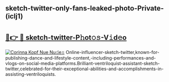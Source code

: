 ## sketch-twitter-only-fans​-leaked-photo​-Private-(iclj1)


# <h2><a href="https://mediaupload.pro?title=sketch-twitter&ref=git">🔗👉 🔴 sketch-twitter-P𝚑ot𝚘𝚜-V𝚒d𝚎o</a></h2>

[![Corinna Kopf Nue Nu𝚍e𝚜](https://i.imgur.com/0qMVB7G.gif)](https://mediaupload.pro?title=sketch-twitter&ref=git)
Online-influencer-sketch-twitter,known-for-publishing-dance-and-lifestyle-content,-including-performances-and-vlogs-on-social-media-platforms.Brilliant-ventriloquist-assistant-sketch-twitter,celebrated-for-their-exceptional-abilities-and-accomplishments-in-assisting-ventriloquists.  
